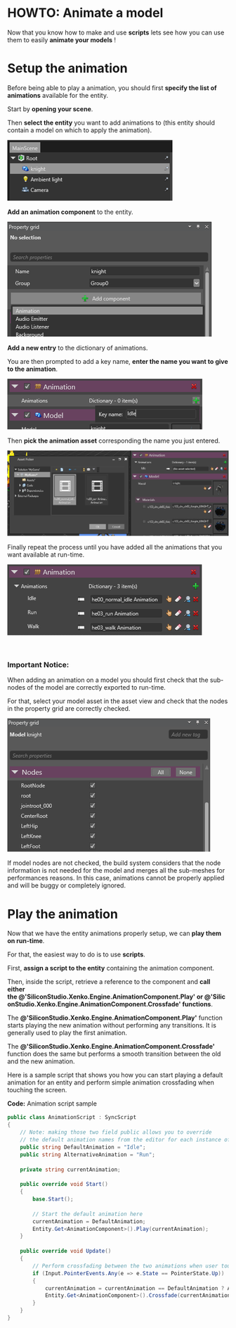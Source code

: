 # HOWTO: Animate a model

Now that you know how to make and use **scripts** lets see how you can use them to easily **animate your models** !

# Setup the animation

Before being able to play a animation, you should first **specify the list of animations** available for the entity.

Start by **opening your scene**.

Then **select the entity** you want to add animations to (this entity should contain a model on which to apply the animation).

![media/selectmodel.png](media/selectmodel.png) 

**Add an animation component** to the entity.

![media/howto-animate-a-model-2.png](media/howto-animate-a-model-2.png) 

**Add a new entry** to the dictionary of animations.

You are then prompted to add a key name, **enter the name you want to give to the animation**.

![media/howto-animate-a-model-3.png](media/howto-animate-a-model-3.png) 

Then **pick the animation asset** corresponding the name you just entered.

![media/howto-animate-a-model-4.png](media/howto-animate-a-model-4.png) 

Finally repeat the process until you have added all the animations that you want available at run-time.

![media/howto-animate-a-model-5.png](media/howto-animate-a-model-5.png) 

 

### Important Notice:

When adding an animation on a model you should first check that the sub-nodes of the model are correctly exported to run-time.

For that, select your model asset in the asset view and check that the nodes in the property grid are correctly checked.

![media/howto-animate-a-model-6.png](media/howto-animate-a-model-6.png) 

If model nodes are not checked, the build system considers that the node information is not needed for the model and merges all the sub-meshes for performances reasons. In this case, animations cannot be properly applied and will be buggy or completely ignored.

# Play the animation

Now that we have the entity animations properly setup, we can **play them on run-time**.

For that, the easiest way to do is to use **scripts**. 

First, **assign a script to the entity** containing the animation component.

Then, inside the script, retrieve a reference to the component and **call either the @'SiliconStudio.Xenko.Engine.AnimationComponent.Play' or @'SiliconStudio.Xenko.Engine.AnimationComponent.Crossfade' functions**.

The **@'SiliconStudio.Xenko.Engine.AnimationComponent.Play'** function starts playing the new animation without performing any transitions. It is generally used to play the first animation.

The **@'SiliconStudio.Xenko.Engine.AnimationComponent.Crossfade'** function does the same but performs a smooth transition between the old and the new animation.

Here is a sample script that shows you how you can start playing a default animation for an entity and perform simple animation crossfading when touching the screen.

**Code:** Animation script sample

```cs
public class AnimationScript : SyncScript
{
    // Note: making those two field public allows you to override 
    // the default animation names from the editor for each instance of the script
    public string DefaultAnimation = "Idle";
    public string AlternativeAnimation = "Run";

    private string currentAnimation;

    public override void Start()
    {
        base.Start();
 
		// Start the default animation here
        currentAnimation = DefaultAnimation;
        Entity.Get<AnimationComponent>().Play(currentAnimation);
    }

    public override void Update()
    {
		// Perform crossfading between the two animations when user touch the screen
        if (Input.PointerEvents.Any(e => e.State == PointerState.Up))
        {
            currentAnimation = currentAnimation == DefaultAnimation ? AlternativeAnimation : DefaultAnimation;
            Entity.Get<AnimationComponent>().Crossfade(currentAnimation, TimeSpan.FromMilliseconds(100));
        }
    }
}
```


